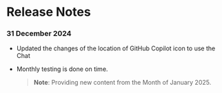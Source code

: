 # Release Notes

### 31 December 2024

- Updated the changes of the location of GitHub Copilot icon to use the Chat
- Monthly testing is done on time. 

    > **Note**: Providing new content from the Month of January 2025. 
